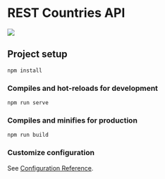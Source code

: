 # REST Countries API

![](https://res.cloudinary.com/dz209s6jk/image/upload/v1554827486/Challenges/wirxeocmd6tpnn9c5oqc.jpg)

## Project setup

```
npm install
```

### Compiles and hot-reloads for development

```
npm run serve
```

### Compiles and minifies for production

```
npm run build
```

### Customize configuration

See [Configuration Reference](https://cli.vuejs.org/config/).
